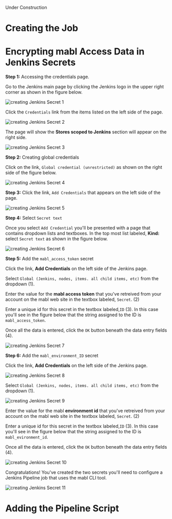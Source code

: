 Under Construction



# Creating the Job


# Encrypting mabl Access Data in Jenkins Secrets

**Step 1:** Accessing the credentials page.

Go to the Jenkins main page by clicking the Jenkins logo in the upper right corner as shown in the figure below.

![creating Jenkins Secret 1](https://github.com/reselbob/mabljenkins/blob/master/assets/step05/create-secret-01.png?raw=true)


Click the `Credentials` link from the items listed on the left side of the page.

![creating Jenkins Secret 2](https://github.com/reselbob/mabljenkins/blob/master/assets/step05/create-secret-02.png?raw=true)

 The page will show the **Stores scoped to Jenkins** section will appear on the right side.


![creating Jenkins Secret 3](https://github.com/reselbob/mabljenkins/blob/master/assets/step05/create-secret-03.png?raw=true)

**Step 2:** Creating global credentials

Click on the link, `Global credential (unrestricted)` as shown on the right side of the figure below.

![creating Jenkins Secret 4](https://github.com/reselbob/mabljenkins/blob/master/assets/step05/create-secret-04.png?raw=true)

**Step 3:** Click the link, `Add Credentials` that appears on the left side of the page.

![creating Jenkins Secret 5](https://github.com/reselbob/mabljenkins/blob/master/assets/step05/create-secret-05.png?raw=true)

**Step 4:** Select `Secret text`

Once you select `Add Credential` you'll be presented with a page that contains dropdown lists and textboxes. In the top most list labeled, **Kind:** select `Secret text` as shown in the figure below.

![creating Jenkins Secret 6](https://github.com/reselbob/mabljenkins/blob/master/assets/step05/create-secret-06.png?raw=true)

**Step 5:** Add the `mabl_access_token` secret

Click the link, **Add Credentials** on the left side of the Jenkins page.

Select `Global (Jenkins, nodes, items. all child items, etc)` from the dropdown (1).

Enter the value for the **mabl access token** that you've retreived from your account on the mabl web site in the textbox labeled, `Secret`. (2)

Enter a unique id for this secret in the textbox labeled,`ID` (3). In this case you'll see in the figure below that the string assigned to the ID is `mabl_access_token`.

Once all the data is entered, click the `OK` button beneath the data entry fields (4).

![creating Jenkins Secret 7](https://github.com/reselbob/mabljenkins/blob/master/assets/step05/create-secret-07.png?raw=true)

**Step 6:** Add the `mabl_environment_ID` secret

Click the link, **Add Credentials** on the left side of the Jenkins page.

![creating Jenkins Secret 8](https://github.com/reselbob/mabljenkins/blob/master/assets/step05/create-secret-08.png?raw=true)

Select `Global (Jenkins, nodes, items. all child items, etc)` from the dropdown (1).

![creating Jenkins Secret 9](https://github.com/reselbob/mabljenkins/blob/master/assets/step05/create-secret-09.png?raw=true)

Enter the value for the mabl **environment id** that you've retreived from your account on the mabl web site in the textbox labeled, `Secret`. (2)

Enter a unique id for this secret in the textbox labeled,`ID` (3). In this case you'll see in the figure below that the string assigned to the ID is `mabl_evironment_id`.

Once all the data is entered, click the `OK` button beneath the data entry fields (4).

![creating Jenkins Secret 10](https://github.com/reselbob/mabljenkins/blob/master/assets/step05/create-secret-10.png?raw=true)

Congratulations! You've created the two secrets you'll need to configure a Jenkins Pipeline job that uses the mabl CLI tool.

![creating Jenkins Secret 11](https://github.com/reselbob/mabljenkins/blob/master/assets/step05/create-secret-11.png?raw=true)

# Adding the Pipeline Script

